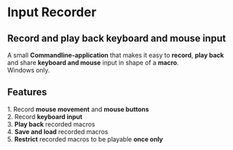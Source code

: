 # Input Recorder  
## Record and play back keyboard and mouse input  
A small **Commandline\-application** that makes it easy to **record**, **play back** and share **keyboard and mouse** input in shape of a **macro**\.  
Windows only\.  
  
## Features  
1\. Record **mouse movement** and **mouse buttons**  
2\. Record **keyboard input**  
3\. **Play back** recorded macros  
4\. **Save and load** recorded macros  
5\. **Restrict** recorded macros to be playable **once only**